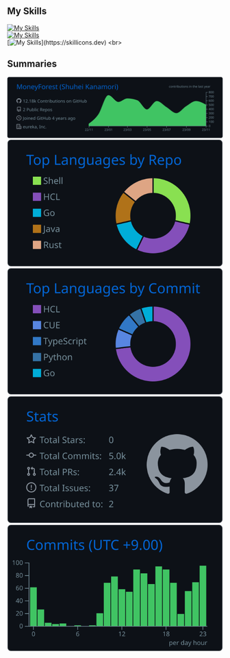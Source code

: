 ## My Skills
[![My Skills](https://skillicons.dev/icons?i=aws,gcp,firebase,githubactions,kubernetes,mysql,postgres,nginx)](https://skillicons.dev) <br>
[![My Skills](https://skillicons.dev/icons?i=react,redux,js,ts)](https://skillicons.dev) <br>
[![My Skills](https://skillicons.dev/icons?i=go,nodejs,ts,nestjs,ruby,rails,)](https://skillicons.dev) <br>
## Summaries
[![](https://raw.githubusercontent.com/MoneyForest/MoneyForest/main/profile-summary-card-output/github_dark/0-profile-details.svg)](https://github.com/vn7n24fzkq/github-profile-summary-cards)
[![](https://raw.githubusercontent.com/MoneyForest/MoneyForest/main/profile-summary-card-output/github_dark/1-repos-per-language.svg)](https://github.com/vn7n24fzkq/github-profile-summary-cards) [![](https://raw.githubusercontent.com/MoneyForest/MoneyForest/main/profile-summary-card-output/github_dark/2-most-commit-language.svg)](https://github.com/vn7n24fzkq/github-profile-summary-cards)
[![](https://raw.githubusercontent.com/MoneyForest/MoneyForest/main/profile-summary-card-output/github_dark/3-stats.svg)](https://github.com/vn7n24fzkq/github-profile-summary-cards) [![](https://raw.githubusercontent.com/MoneyForest/MoneyForest/main/profile-summary-card-output/github_dark/4-productive-time.svg)](https://github.com/vn7n24fzkq/github-profile-summary-cards)
